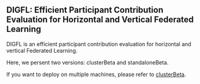 
<!-- [![License](https://img.shields.io/badge/License-Apache%202.0-blue.svg)](https://opensource.org/licenses/Apache-2.0)
[![Python Version](https://img.shields.io/badge/Python-3.7+-blue.svg)](https://www.python.org/)  -->
##  DIGFL: Efficient Participant Contribution Evaluation for Horizontal and Vertical Federated Learning

DIGFL is an efficient participant contribution evaluation for horizontal and vertical Federated Learning.


Here, we persent two versions: clusterBeta and standaloneBeta.

If you want to deploy on multiple machines, please refer to [clusterBeta](https://github.com/qmkakaxi/DIG_FL/tree/master/clusterBeta).
